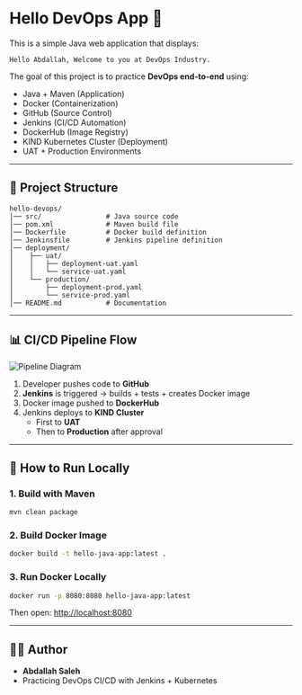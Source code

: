 # Hello DevOps App 🚀

This is a simple Java web application that displays:

    Hello Abdallah, Welcome to you at DevOps Industry.

The goal of this project is to practice **DevOps end-to-end** using:

-   Java + Maven (Application)
-   Docker (Containerization)
-   GitHub (Source Control)
-   Jenkins (CI/CD Automation)
-   DockerHub (Image Registry)
-   KIND Kubernetes Cluster (Deployment)
-   UAT + Production Environments

------------------------------------------------------------------------

## 📂 Project Structure

    hello-devops/
    │── src/                # Java source code
    │── pom.xml             # Maven build file
    │── Dockerfile          # Docker build definition
    │── Jenkinsfile         # Jenkins pipeline definition
    │── deployment/
    │    ├── uat/
    │    │   ├── deployment-uat.yaml
    │    │   └── service-uat.yaml
    │    └── production/
    │        ├── deployment-prod.yaml
    │        └── service-prod.yaml
    │── README.md           # Documentation

------------------------------------------------------------------------

## 📊 CI/CD Pipeline Flow

![Pipeline Diagram](docs/pipeline-flow.png)

1.  Developer pushes code to **GitHub**
2.  **Jenkins** is triggered → builds + tests + creates Docker image
3.  Docker image pushed to **DockerHub**
4.  Jenkins deploys to **KIND Cluster**
    -   First to **UAT**
    -   Then to **Production** after approval

------------------------------------------------------------------------

## 🚀 How to Run Locally

### 1. Build with Maven

``` bash
mvn clean package
```

### 2. Build Docker Image

``` bash
docker build -t hello-java-app:latest .
```

### 3. Run Docker Locally

``` bash
docker run -p 8080:8080 hello-java-app:latest
```

Then open: <http://localhost:8080>

------------------------------------------------------------------------

## 👨‍💻 Author

-   **Abdallah Saleh**
-   Practicing DevOps CI/CD with Jenkins + Kubernetes
